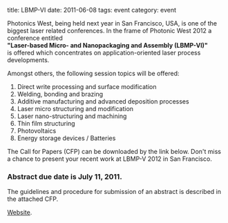 title: LBMP-VI
date: 2011-06-08 
tags: event
category: event

<!--break-->
Photonics West, being held next year in San Francisco, USA, is one of the biggest laser related conferences. In the frame of Photonic West 2012 a conference entitled  
**"Laser-based Micro- and Nanopackaging and Assembly (LBMP-VI)"**  
is offered which concentrates on application-oriented laser process developments.  
  
Amongst others, the following session topics will be offered:
 
1. Direct write processing and surface modification  
2. Welding, bonding and brazing  
3. Additive manufacturing and advanced deposition processes  
4. Laser micro structuring and modification  
5. Laser nano-structuring and machining  
6. Thin film structuring  
7. Photovoltaics  
8. Energy storage devices / Batteries  

 
The Call for Papers (CFP) can be downloaded by the link below. Don't miss a chance to present your recent work at LBMP-V 2012 in San Francisco. 

### Abstract due date is July 11, 2011.

 
The guidelines and procedure for submission of an abstract is described in the attached CFP.  

[Website](http://spie.org/LA111).